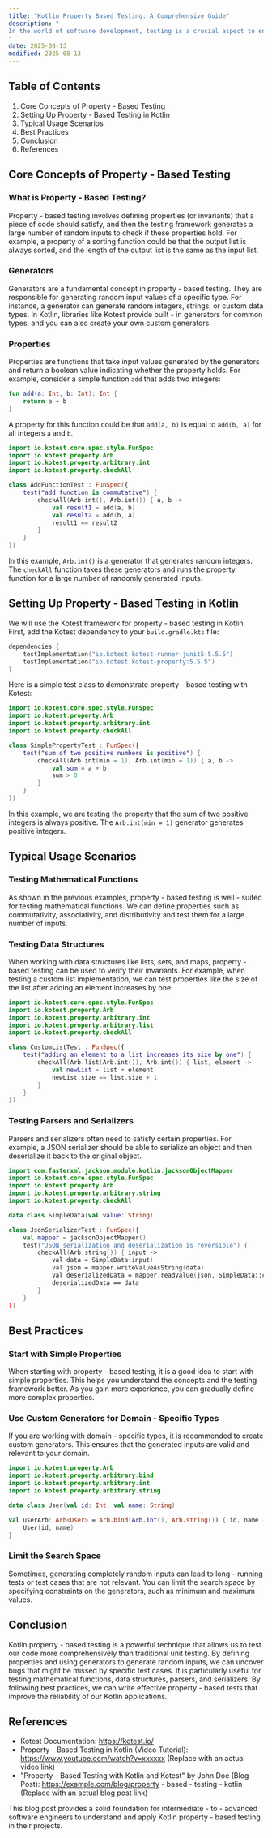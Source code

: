 ```yaml
---
title: "Kotlin Property Based Testing: A Comprehensive Guide"
description: "
In the world of software development, testing is a crucial aspect to ensure the reliability and correctness of our code. Traditional unit testing involves writing specific test cases with pre - defined inputs and expected outputs. While this approach is effective, it has limitations as it only tests a finite set of scenarios. Property - based testing, on the other hand, is a more powerful and systematic testing technique that allows us to test properties that should hold true for a wide range of inputs.  Kotlin, a modern and expressive programming language for the JVM, Android, and other platforms, provides several libraries to support property - based testing. In this blog post, we will explore the core concepts of Kotlin property - based testing, typical usage scenarios, and best practices.
"
date: 2025-08-13
modified: 2025-08-13
---
```


## Table of Contents
1. Core Concepts of Property - Based Testing
2. Setting Up Property - Based Testing in Kotlin
3. Typical Usage Scenarios
4. Best Practices
5. Conclusion
6. References

## Core Concepts of Property - Based Testing
### What is Property - Based Testing?
Property - based testing involves defining properties (or invariants) that a piece of code should satisfy, and then the testing framework generates a large number of random inputs to check if these properties hold. For example, a property of a sorting function could be that the output list is always sorted, and the length of the output list is the same as the input list.

### Generators
Generators are a fundamental concept in property - based testing. They are responsible for generating random input values of a specific type. For instance, a generator can generate random integers, strings, or custom data types. In Kotlin, libraries like Kotest provide built - in generators for common types, and you can also create your own custom generators.

### Properties
Properties are functions that take input values generated by the generators and return a boolean value indicating whether the property holds. For example, consider a simple function `add` that adds two integers:

```kotlin
fun add(a: Int, b: Int): Int {
    return a + b
}
```

A property for this function could be that `add(a, b)` is equal to `add(b, a)` for all integers `a` and `b`.

```kotlin
import io.kotest.core.spec.style.FunSpec
import io.kotest.property.Arb
import io.kotest.property.arbitrary.int
import io.kotest.property.checkAll

class AddFunctionTest : FunSpec({
    test("add function is commutative") {
        checkAll(Arb.int(), Arb.int()) { a, b ->
            val result1 = add(a, b)
            val result2 = add(b, a)
            result1 == result2
        }
    }
})
```

In this example, `Arb.int()` is a generator that generates random integers. The `checkAll` function takes these generators and runs the property function for a large number of randomly generated inputs.

## Setting Up Property - Based Testing in Kotlin
We will use the Kotest framework for property - based testing in Kotlin. First, add the Kotest dependency to your `build.gradle.kts` file:

```kotlin
dependencies {
    testImplementation("io.kotest:kotest-runner-junit5:5.5.5")
    testImplementation("io.kotest:kotest-property:5.5.5")
}
```

Here is a simple test class to demonstrate property - based testing with Kotest:

```kotlin
import io.kotest.core.spec.style.FunSpec
import io.kotest.property.Arb
import io.kotest.property.arbitrary.int
import io.kotest.property.checkAll

class SimplePropertyTest : FunSpec({
    test("sum of two positive numbers is positive") {
        checkAll(Arb.int(min = 1), Arb.int(min = 1)) { a, b ->
            val sum = a + b
            sum > 0
        }
    }
})
```

In this example, we are testing the property that the sum of two positive integers is always positive. The `Arb.int(min = 1)` generator generates positive integers.

## Typical Usage Scenarios
### Testing Mathematical Functions
As shown in the previous examples, property - based testing is well - suited for testing mathematical functions. We can define properties such as commutativity, associativity, and distributivity and test them for a large number of inputs.

### Testing Data Structures
When working with data structures like lists, sets, and maps, property - based testing can be used to verify their invariants. For example, when testing a custom list implementation, we can test properties like the size of the list after adding an element increases by one.

```kotlin
import io.kotest.core.spec.style.FunSpec
import io.kotest.property.Arb
import io.kotest.property.arbitrary.int
import io.kotest.property.arbitrary.list
import io.kotest.property.checkAll

class CustomListTest : FunSpec({
    test("adding an element to a list increases its size by one") {
        checkAll(Arb.list(Arb.int()), Arb.int()) { list, element ->
            val newList = list + element
            newList.size == list.size + 1
        }
    }
})
```

### Testing Parsers and Serializers
Parsers and serializers often need to satisfy certain properties. For example, a JSON serializer should be able to serialize an object and then deserialize it back to the original object.

```kotlin
import com.fasterxml.jackson.module.kotlin.jacksonObjectMapper
import io.kotest.core.spec.style.FunSpec
import io.kotest.property.Arb
import io.kotest.property.arbitrary.string
import io.kotest.property.checkAll

data class SimpleData(val value: String)

class JsonSerializerTest : FunSpec({
    val mapper = jacksonObjectMapper()
    test("JSON serialization and deserialization is reversible") {
        checkAll(Arb.string()) { input ->
            val data = SimpleData(input)
            val json = mapper.writeValueAsString(data)
            val deserializedData = mapper.readValue(json, SimpleData::class.java)
            deserializedData == data
        }
    }
})
```

## Best Practices
### Start with Simple Properties
When starting with property - based testing, it is a good idea to start with simple properties. This helps you understand the concepts and the testing framework better. As you gain more experience, you can gradually define more complex properties.

### Use Custom Generators for Domain - Specific Types
If you are working with domain - specific types, it is recommended to create custom generators. This ensures that the generated inputs are valid and relevant to your domain.

```kotlin
import io.kotest.property.Arb
import io.kotest.property.arbitrary.bind
import io.kotest.property.arbitrary.int
import io.kotest.property.arbitrary.string

data class User(val id: Int, val name: String)

val userArb: Arb<User> = Arb.bind(Arb.int(), Arb.string()) { id, name ->
    User(id, name)
}
```

### Limit the Search Space
Sometimes, generating completely random inputs can lead to long - running tests or test cases that are not relevant. You can limit the search space by specifying constraints on the generators, such as minimum and maximum values.

## Conclusion
Kotlin property - based testing is a powerful technique that allows us to test our code more comprehensively than traditional unit testing. By defining properties and using generators to generate random inputs, we can uncover bugs that might be missed by specific test cases. It is particularly useful for testing mathematical functions, data structures, parsers, and serializers. By following best practices, we can write effective property - based tests that improve the reliability of our Kotlin applications.

## References
- Kotest Documentation: https://kotest.io/
- Property - Based Testing in Kotlin (Video Tutorial): https://www.youtube.com/watch?v=xxxxxx (Replace with an actual video link)
- "Property - Based Testing with Kotlin and Kotest" by John Doe (Blog Post): https://example.com/blog/property - based - testing - kotlin (Replace with an actual blog post link)

This blog post provides a solid foundation for intermediate - to - advanced software engineers to understand and apply Kotlin property - based testing in their projects.
